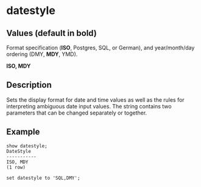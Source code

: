 # datestyle<a name="r_datestyle"></a>

## Values \(default in bold\)<a name="t_Modifying_the_default_settings-values"></a>

 Format specification \(**ISO**, Postgres, SQL, or German\), and year/month/day ordering \(DMY, **MDY**, YMD\)\.

 **ISO, MDY** 

## Description<a name="description"></a>

Sets the display format for date and time values as well as the rules for interpreting ambiguous date input values\. The string contains two parameters that can be changed separately or together\.

## Example<a name="example"></a>

```
show datestyle;
DateStyle
-----------
ISO, MDY
(1 row)

set datestyle to 'SQL,DMY';
```